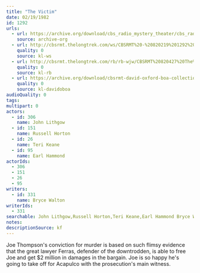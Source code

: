 ```yaml
---
title: "The Victim"
date: 02/19/1982
id: 1292
urls: 
  - url: https://archive.org/download/cbs_radio_mystery_theater/cbs_radio_mystery_theater-1251-1300.zip/cbs_radio_mystery_theater-1251-1300%2Fcbsrmt_1292_the_victim.mp3
    source: archive-org
  - url: http://cbsrmt.thelongtrek.com/ws/CBSRMT%20-%20820219%201292%20The%20Victim_ws.mp3
    quality: 0
    source: kl-ws
  - url: http://cbsrmt.thelongtrek.com/rb/rb-wjw/CBSRMT%20820427%20The%20Victim%20(rr%20of%20820219)_wjw.mp3
    quality: 0
    source: kl-rb
  - url: https://archive.org/download/cbsrmt-david-oxford-boa-collection/CBSRMT-820219-1292-The-Victim-(128-48)_WBBM-JE-{BoA}.mp3
    quality: 0
    source: kl-davidoboa
audioQuality: 0
tags: 
multipart: 0
actors:  
  - id: 306
    name: John Lithgow  
  - id: 151
    name: Russell Horton  
  - id: 26
    name: Teri Keane  
  - id: 95
    name: Earl Hammond
actorIds:  
  - 306  
  - 151  
  - 26  
  - 95
writers:  
  - id: 331
    name: Bryce Walton
writerIds:  
  - 331
searchable: John Lithgow,Russell Horton,Teri Keane,Earl Hammond Bryce Walton
notes: 
descriptionSource: kf
---
```

Joe Thompson's conviction for murder is based on such flimsy evidence that the great lawyer Ferras, defender of the downtrodden, is able to free Joe and get $2 million in damages in the bargain. Joe is so happy he's going to take off for Acapulco with the prosecution's main witness.